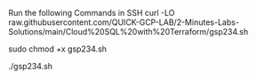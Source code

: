 Run the following Commands in SSH
curl -LO raw.githubusercontent.com/QUICK-GCP-LAB/2-Minutes-Labs-Solutions/main/Cloud%20SQL%20with%20Terraform/gsp234.sh

sudo chmod +x gsp234.sh

./gsp234.sh